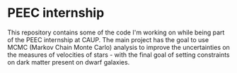 # PEEC internship

This repository contains some of the code I'm working on while being part of the PEEC internship at CAUP.
The main project has the goal to use MCMC (Markov Chain Monte Carlo) analysis to improve the uncertainties on the measures of velocities of stars - with the final goal of setting constraints on dark matter present on dwarf galaxies.
